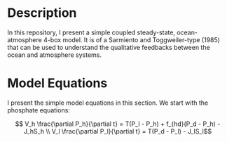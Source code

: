 # Description
In this repository, I present a simple coupled steady-state, ocean-atmosphere 4-box model. It is of a Sarmiento and Toggweiler-type (1985) that can be used to understand the qualitative feedbacks between the ocean and atmosphere systems. 

# Model Equations
I present the simple model equations in this section. We start with the phosphate equations:
```math
  V_h \frac{\partial P_h}{\partial t} = T(P_l - P_h) + f_{hd}(P_d - P_h) - J_hS_h \\
  V_l \frac{\partial P_l}{\partial t} = T(P_d - P_l) - J_lS_l
```
